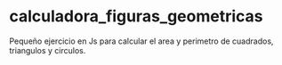 # calculadora_figuras_geometricas
Pequeño ejercicio en Js para calcular el area y perimetro de cuadrados, triangulos y circulos.
